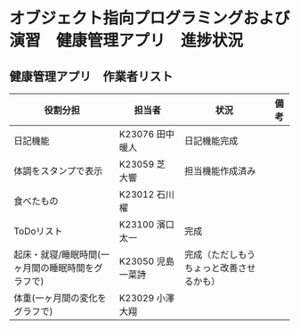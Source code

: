 # オブジェクト指向プログラミングおよび演習　健康管理アプリ　進捗状況

## 健康管理アプリ　作業者リスト

| 役割分担 | 担当者 | 状況 | 備考 |
| -------------- | -------------- | ----------- | -------------------------------------- |
| 日記機能 | K23076 田中 暖人 | 日記機能完成 |  |
| 体調をスタンプで表示 | K23059 芝　大響 | 担当機能作成済み |  |
| 食べたもの | K23012 石川　櫂 |  |  |
| ToDoリスト | K23100 濱口 太一 | 完成 |  |
| 起床・就寝/睡眠時間(一ヶ月間の睡眠時間をグラフで) | K23050 児島　一菜詩 | 完成（ただしもうちょっと改善させるかも） |  |
| 体重(一ヶ月間の変化をグラフで) | K23029 小澤　大翔 |  |  |
